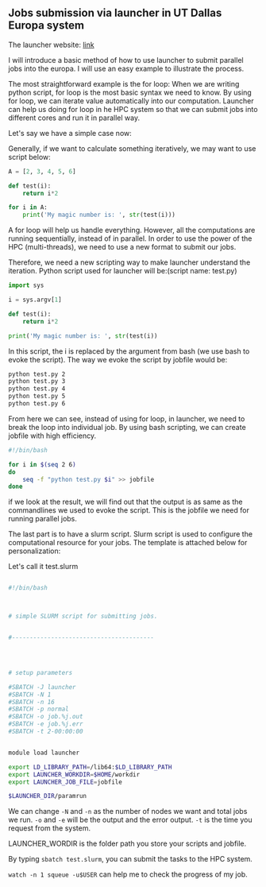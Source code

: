 

## Jobs submission via launcher in UT Dallas Europa system


The launcher website: [link](https://github.com/TACC/)


I will introduce a basic method of how to use launcher to submit parallel jobs into the europa. I will use an easy example to illustrate the process. 


The most straightforward example is the for loop: When we are writing python script, for loop is the most basic syntax we need to know. By using for loop, we can iterate value automatically into our computation. Launcher can help us doing for loop in he HPC system so that we can submit jobs into different cores and run it in parallel way. 



Let's say we have a simple case now:

Generally, if we want to calculate something iteratively, we may want to use script below:

```python
A = [2, 3, 4, 5, 6]

def test(i):
	return i*2

for i in A:
	print('My magic number is: ', str(test(i)))


``` 

A for loop will help us handle everything. However, all the computations are running sequentially, instead of in parallel. In order to use the power of the HPC (multi-threads), we need to use a new format to submit our jobs.


Therefore, we need a new scripting way to make launcher understand the iteration. Python script used for launcher will be:(script name: test.py)

```python
import sys

i = sys.argv[1]

def test(i):
	return i*2

print('My magic number is: ', str(test(i)) 


```
In this script, the i is replaced by the argument from bash (we use bash to evoke the script). The way we evoke the script by jobfile would be: 

```bash
python test.py 2
python test.py 3
python test.py 4
python test.py 5
python test.py 6

```
From here we can see, instead of using for loop, in launcher, we need to break the loop into individual job. By using bash scripting, we can create jobfile with high efficiency.

```bash 
#!/bin/bash

for i in $(seq 2 6)
do
	seq -f "python test.py $i" >> jobfile
done
```



if we look at the result, we will find out that the output is as same as the commandlines we used to evoke the script. This is the jobfile we need for running parallel jobs.


The last part is to have a slurm script. Slurm script is used to configure the computational resource for your jobs. The template is attached below for personalization:

Let's call it test.slurm

```bash

#!/bin/bash



# simple SLURM script for submitting jobs.


#----------------------------------------




# setup parameters

#SBATCH -J launcher
#SBATCH -N 1
#SBATCH -n 16
#SBATCH -p normal
#SBATCH -o job.%j.out
#SBATCH -e job.%j.err
#SBATCH -t 2-00:00:00


module load launcher

export LD_LIBRARY_PATH=/lib64:$LD_LIBRARY_PATH
export LAUNCHER_WORKDIR=$HOME/workdir
export LAUNCHER_JOB_FILE=jobfile

$LAUNCHER_DIR/paramrun

```

We can change `-N` and `-n` as the number of nodes we want and total jobs we run. `-o` and `-e` will be the output and the error output. `-t` is the time you request from the system. 

LAUNCHER_WORDIR is the folder path you store your scripts and jobfile.

By typing `sbatch test.slurm`, you can submit the tasks to the HPC system. 


`watch -n 1 squeue -u$USER` can help me to check the progress of my job.


















